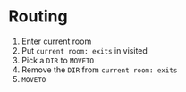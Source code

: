 # Routing
1. Enter current room
2. Put `current room: exits` in visited
4. Pick a `DIR` to `MOVETO`
5. Remove the `DIR` from `current room: exits`
6. `MOVETO`